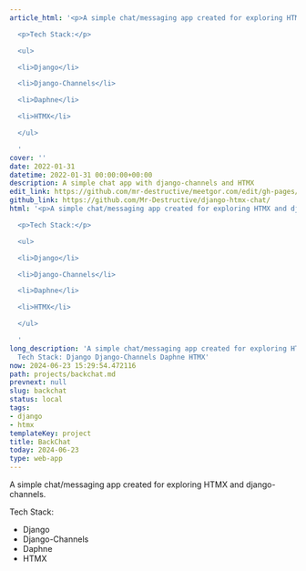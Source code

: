 ```yaml
---
article_html: '<p>A simple chat/messaging app created for exploring HTMX and django-channels.</p>

  <p>Tech Stack:</p>

  <ul>

  <li>Django</li>

  <li>Django-Channels</li>

  <li>Daphne</li>

  <li>HTMX</li>

  </ul>

  '
cover: ''
date: 2022-01-31
datetime: 2022-01-31 00:00:00+00:00
description: A simple chat app with django-channels and HTMX
edit_link: https://github.com/mr-destructive/meetgor.com/edit/gh-pages/projects/backchat.md
github_link: https://github.com/Mr-Destructive/django-htmx-chat/
html: '<p>A simple chat/messaging app created for exploring HTMX and django-channels.</p>

  <p>Tech Stack:</p>

  <ul>

  <li>Django</li>

  <li>Django-Channels</li>

  <li>Daphne</li>

  <li>HTMX</li>

  </ul>

  '
long_description: 'A simple chat/messaging app created for exploring HTMX and django-channels.
  Tech Stack: Django Django-Channels Daphne HTMX'
now: 2024-06-23 15:29:54.472116
path: projects/backchat.md
prevnext: null
slug: backchat
status: local
tags:
- django
- htmx
templateKey: project
title: BackChat
today: 2024-06-23
type: web-app
---
```


A simple chat/messaging app created for exploring HTMX and django-channels.

Tech Stack:
- Django
- Django-Channels
- Daphne
- HTMX